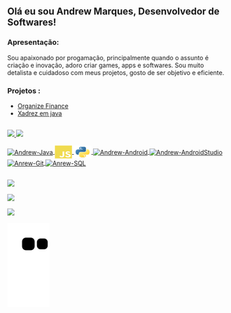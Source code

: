 ## Olá eu sou Andrew Marques, Desenvolvedor de Softwares!

### Apresentação:
Sou apaixonado por progamação, principalmente quando o assunto é criação e inovação, adoro criar games, apps e softwares. Sou muito detalista e cuidadoso com meus projetos, gosto de ser objetivo e eficiente.

### Projetos :
- [Organize Finance](https://github.com/AndrewMarques2018/Organize-Aplicativo-Android)
- [Xadrez em java](https://github.com/AndrewMarques2018/Game-Xadrez-em-Java)


##

<div align="left">
  <a href="https://github.com/andrewmarques2018">
  <img height="150em" src="https://github-readme-stats.vercel.app/api?username=andrewmarques2018&show_icons=true&theme=merko&include_all_commits=true&count_private=true"/>
  <img height="150em" src="https://github-readme-stats.vercel.app/api/top-langs/?username=andrewmarques2018&layout=compact&langs_count=7&theme=merko"/>
</div>

<div style="display: inline_block"><br>
  <img align="center" alt="Andrew-Java" height="30" width="40" src="https://cdn.jsdelivr.net/gh/devicons/devicon/icons/java/java-original.svg">
  <img align="center" alt="Andrew-Js" height="30" width="40" src="https://raw.githubusercontent.com/devicons/devicon/master/icons/javascript/javascript-plain.svg">
  <img align="center" alt="Anrew-Python" height="30" width="40" src="https://raw.githubusercontent.com/devicons/devicon/master/icons/python/python-original.svg">
  <img align="center" alt="Andrew-Android" height="30" width="40" src="https://cdn.jsdelivr.net/gh/devicons/devicon/icons/android/android-original.svg">
  <img align="center" alt="Andrew-AndroidStudio" height="30" width="40" src="https://cdn.jsdelivr.net/gh/devicons/devicon/icons/androidstudio/androidstudio-original.svg">
  <img align="center" alt="Anrew-Git" height="30" width="40" src="https://cdn.jsdelivr.net/gh/devicons/devicon/icons/git/git-original.svg">
  <img align="center" alt="Anrew-SQL" height="30" width="40" src="https://cdn.jsdelivr.net/gh/devicons/devicon/icons/mysql/mysql-plain-wordmark.svg">
</div>
  
  ##
 
<div> 
  <a href="https://instagram.com/andrewmarquessilva" target="_blank"><img src="https://img.shields.io/badge/-Instagram-%23E4405F?style=for-the-badge&logo=instagram&logoColor=white" target="_blank"></a> 
  
  <a href = "mailto:andrewmarques2018@gmail.com"><img src="https://img.shields.io/badge/-Gmail-%23333?style=for-the-badge&logo=gmail&logoColor=white" target="_blank"></a>
  
  <a href="https://www.linkedin.com/in/andrewmarques2018" target="_blank"><img src="https://img.shields.io/badge/-LinkedIn-%230077B5?style=for-the-badge&logo=linkedin&logoColor=white" target="_blank"></a> 
 
  ![Snake animation](https://github.com/andrewmarques2018/andrewmarques2018/blob/output/github-contribution-grid-snake.svg)
 
</div>

